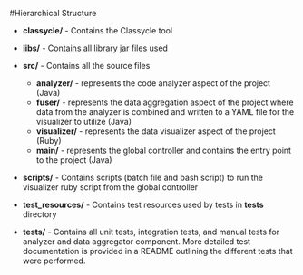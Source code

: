 #Hierarchical Structure

- **classycle/** - Contains the Classycle tool
    
- **libs/** - Contains all library jar files used
- **src/** - Contains all the source files
   - **analyzer/** -  represents the code analyzer aspect of the project (Java)
   - **fuser/** - represents the data aggregation aspect of the project where data from the analyzer is combined and written to a YAML file for the visualizer to utilize (Java)
   - **visualizer/** - represents the data visualizer aspect of the project (Ruby)
   - **main/** - represents the global controller and contains the entry point to the project (Java)
   
- **scripts/** - Contains scripts (batch file and bash script) to run the visualizer ruby script from the global controller
- **test_resources/** - Contains test resources used by tests in **tests** directory
    
- **tests/** - Contains all unit tests, integration tests, and manual tests for analyzer and data aggregator component. More detailed test documentation is provided in a README outlining the different tests that were performed.

